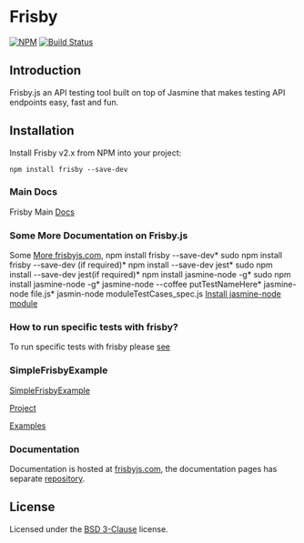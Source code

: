 # Frisby

[![NPM](https://nodei.co/npm/frisby.png)](https://nodei.co/npm/frisby/)
[![Build
Status](https://travis-ci.org/vlucas/frisby.png?branch=master)](https://travis-ci.org/vlucas/frisby)

## Introduction

Frisby.js an API testing tool built on top of Jasmine that makes testing API
endpoints easy, fast and fun.

## Installation

Install Frisby v2.x from NPM into your project:

    npm install frisby --save-dev


### Main Docs

Frisby Main [Docs](https://github.com/vlucas/frisby/blob/master/README.md)


### Some More Documentation on Frisby.js
Some [More frisbyjs.com](https://ian_lin.gitbooks.io/javascript-testing/content/chapter4.html),
npm install frisby --save-dev*
sudo npm install frisby --save-dev (if required)*
npm install --save-dev jest*
sudo npm install --save-dev jest(if required)*
npm install jasmine-node -g*
sudo npm install jasmine-node -g*
jasmine-node --coffee putTestNameHere*
jasmine-node file.js*
jasmin-node moduleTestCases_spec.js [Install jasmine-node module](https://stackoverflow.com/questions/35638251/how-to-run-specific-tests-with-frisby)

### How to run specific tests with frisby?
To run specific tests with frisby please [see](https://stackoverflow.com/questions/35638251/how-to-run-specific-tests-with-frisby)

### SimpleFrisbyExample

[SimpleFrisbyExample](https://github.com/iangemtek/SimpleFrisbyExample/tree/master/node_modules/frisby/examples)

[Project](https://github.com/iangemtek/SimpleFrisbyExample)

[Examples](https://github.com/search?utf8=%E2%9C%93&q=frisby+example&type=)


### Documentation

Documentation is hosted at [frisbyjs.com](http://frisbyjs.com/), the
documentation pages has separate
[repository](https://github.com/vlucas/frisby-site).

## License

Licensed under the [BSD 3-Clause](http://opensource.org/licenses/BSD-3-Clause)
license.
